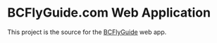 # BCFlyGuide.com Web Application

This project is the source for the [BCFlyGuide](http://bcflyguide.com/) web app.
